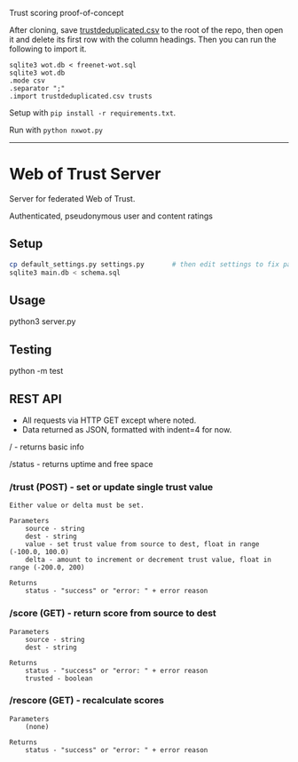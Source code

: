 Trust scoring proof-of-concept

After cloning, save [trustdeduplicated.csv](https://figshare.com/articles/dataset/The_Freenet_social_trust_graph_extracted_from_the_Web_of_Trust/4725664) to the root of the repo, then open it and delete its first row with the column headings. Then you can run the following to import it.

```
sqlite3 wot.db < freenet-wot.sql
sqlite3 wot.db
.mode csv
.separator ";"
.import trustdeduplicated.csv trusts
```

Setup with `pip install -r requirements.txt`.

Run with `python nxwot.py`

----

# Web of Trust Server
 
Server for federated Web of Trust.

Authenticated, pseudonymous user and content ratings


## Setup

```sh
cp default_settings.py settings.py       # then edit settings to fix path to code
sqlite3 main.db < schema.sql
```

## Usage

python3 server.py

## Testing

python -m test

## REST API

* All requests via HTTP GET except where noted.
* Data returned as JSON, formatted with indent=4 for now.

/ - returns basic info

/status - returns uptime and free space

### /trust (POST) - set or update single trust value
    Either value or delta must be set.

    Parameters
        source - string
        dest - string
        value - set trust value from source to dest, float in range (-100.0, 100.0) 
        delta - amount to increment or decrement trust value, float in range (-200.0, 200)

    Returns
        status - "success" or "error: " + error reason
        
### /score (GET) - return score from source to dest
    Parameters
        source - string
        dest - string

    Returns
        status - "success" or "error: " + error reason
        trusted - boolean
        
### /rescore (GET) - recalculate scores
    Parameters
        (none)

    Returns
        status - "success" or "error: " + error reason
